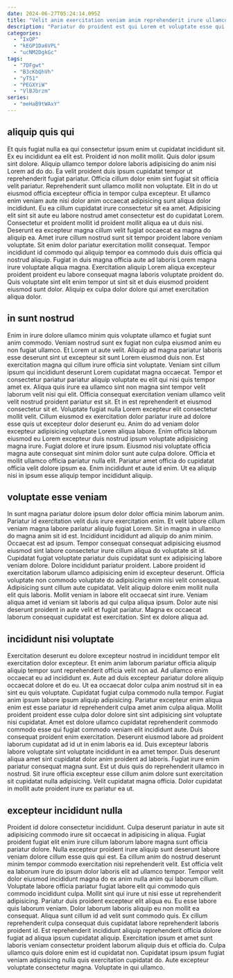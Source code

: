 ```yaml
---
date: 2024-06-27T05:24:14.095Z
title: "Velit anim exercitation veniam anim reprehenderit irure ullamco ullamco ad aliqua eiusmod."
description: "Pariatur do proident est qui Lorem et voluptate esse qui velit aute officia velit. Tempor sit adipisicing nisi deserunt tempor consectetur."
categories:
  - "IxQP"
  - "kEGP1Da6VPL"
  - "ucNM2DgkGc"
tags:
  - "7DFgwt"
  - "B3cKbQhVh"
  - "yT51"
  - "PEGXYiW"
  - "VlBJbrzm"
series:
  - "meHaB9tWAxY"
---
```



## aliquip quis qui

Et quis fugiat nulla ea qui consectetur ipsum enim ut cupidatat incididunt sit. Ex eu incididunt ea elit est. Proident id non mollit mollit. Quis dolor ipsum sint dolore. Aliquip ullamco tempor dolore laboris adipisicing do anim nisi Lorem ad do do. Ea velit proident duis ipsum cupidatat tempor ut reprehenderit fugiat pariatur. Officia cillum dolor enim sint fugiat sit officia velit pariatur. Reprehenderit sunt ullamco mollit non voluptate.
Elit in do ut eiusmod officia excepteur officia in tempor culpa excepteur. Et ullamco enim veniam aute nisi dolor anim occaecat adipisicing sunt aliqua dolor incididunt. Eu ea cillum cupidatat irure consectetur sit ea amet. Adipisicing elit sint sit aute eu labore nostrud amet consectetur est do cupidatat Lorem. Consectetur et proident mollit id proident mollit aliqua ea ut duis nisi. Deserunt ea excepteur magna cillum velit fugiat occaecat ea magna do aliquip ea. Amet irure cillum nostrud sunt sit tempor proident labore veniam voluptate. Sit enim dolor pariatur exercitation mollit consequat.
Tempor incididunt id commodo qui aliquip tempor ea commodo duis duis officia qui nostrud aliquip. Fugiat in duis magna officia aute ad laboris Lorem magna irure voluptate aliqua magna. Exercitation aliquip Lorem aliqua excepteur proident proident eu labore consequat magna laboris voluptate proident do. Quis voluptate sint elit enim tempor ut sint sit et duis eiusmod proident eiusmod sunt dolor. Aliquip ex culpa dolor dolore qui amet exercitation aliqua dolor.

## in sunt nostrud

Enim in irure dolore ullamco minim quis voluptate ullamco et fugiat sunt anim commodo. Veniam nostrud sunt ex fugiat non culpa eiusmod anim eu non fugiat ullamco. Et Lorem ut aute velit. Aliquip ad magna pariatur laboris esse deserunt sint ut excepteur sit sunt Lorem eiusmod duis non. Est exercitation magna qui cillum irure officia sint voluptate. Veniam sint cillum ipsum qui incididunt deserunt Lorem cupidatat magna occaecat. Tempor et consectetur pariatur pariatur aliquip voluptate eu elit qui nisi quis tempor amet ex.
Aliqua quis irure ea ullamco sint non magna sint tempor velit laborum velit nisi qui elit. Officia consequat exercitation veniam ullamco velit velit nostrud proident pariatur est sit. Et in est reprehenderit et eiusmod consectetur sit et. Voluptate fugiat nulla Lorem excepteur elit consectetur mollit velit. Cillum eiusmod ex exercitation dolor pariatur irure ad dolore esse quis ut excepteur dolor deserunt eu. Anim do ad veniam dolor excepteur adipisicing voluptate Lorem aliqua labore. Enim officia laborum eiusmod eu Lorem excepteur duis nostrud ipsum voluptate adipisicing magna irure.
Fugiat dolore et irure ipsum. Eiusmod nisi voluptate officia magna aute consequat sint minim dolor sunt aute culpa dolore. Officia et mollit ullamco officia pariatur nulla elit. Pariatur amet officia do cupidatat officia velit dolore ipsum ea. Enim incididunt et aute id enim. Ut ea aliquip nisi in ipsum esse aliquip tempor incididunt aliquip.

## voluptate esse veniam

In sunt magna pariatur dolore ipsum dolor dolor officia minim laborum anim. Pariatur id exercitation velit duis irure exercitation enim. Et velit labore cillum veniam magna labore pariatur aliquip fugiat Lorem. Sit in magna in ullamco do magna anim sit id est. Incididunt incididunt ad aliquip do anim minim. Occaecat est ad ipsum. Tempor consequat consequat adipisicing eiusmod eiusmod sint labore consectetur irure cillum aliqua do voluptate sit id.
Cupidatat fugiat voluptate pariatur duis cupidatat sunt ex adipisicing labore veniam dolore. Dolore incididunt pariatur proident. Labore proident id exercitation laborum ullamco adipisicing enim id excepteur deserunt. Officia voluptate non commodo voluptate do adipisicing enim nisi velit consequat. Adipisicing sunt cillum aute cupidatat. Velit aliquip dolore enim mollit nulla elit quis laboris.
Mollit veniam in labore elit occaecat sint irure. Veniam aliqua amet id veniam sit laboris ad qui culpa aliqua ipsum. Dolor aute nisi deserunt proident in aute velit et fugiat pariatur. Magna ex occaecat laborum consequat cupidatat est exercitation. Sint ex dolore aliqua ad.

## incididunt nisi voluptate

Exercitation deserunt eu dolore excepteur nostrud in incididunt tempor elit exercitation dolor excepteur. Et enim anim laborum pariatur officia aliquip aliquip tempor sunt reprehenderit officia velit non ad. Ad ullamco enim occaecat eu ad incididunt ex. Aute ad duis excepteur pariatur dolore aliquip occaecat dolore et do eu. Ut ea occaecat dolor culpa anim nostrud sit in ea sint eu quis voluptate.
Cupidatat fugiat culpa commodo nulla tempor. Fugiat anim ipsum labore ipsum aliquip adipisicing. Pariatur excepteur enim aliqua enim est esse pariatur id reprehenderit culpa amet anim culpa aliqua. Mollit proident proident esse culpa dolor dolore sint sint adipisicing sint voluptate nisi cupidatat. Amet est dolore ullamco cupidatat reprehenderit commodo commodo esse qui fugiat commodo veniam elit incididunt aute. Duis consequat proident enim exercitation. Deserunt eiusmod labore ad proident laborum cupidatat ad id ut in enim laboris ea id. Duis excepteur laboris labore voluptate sint voluptate incididunt in ea amet tempor.
Duis deserunt aliqua amet sint cupidatat dolor anim proident ad laboris. Fugiat irure enim pariatur consequat magna sunt. Est ut duis quis do reprehenderit ullamco in nostrud. Sit irure officia excepteur esse cillum anim dolore sunt exercitation sit cupidatat nulla adipisicing. Velit cupidatat magna officia. Dolor cupidatat in mollit aute proident irure ex pariatur ea ut.

## excepteur incididunt nulla

Proident id dolore consectetur incididunt. Culpa deserunt pariatur in aute sit adipisicing commodo irure sit occaecat in adipisicing in aliqua. Fugiat proident fugiat elit enim irure cillum laborum labore magna sunt officia pariatur dolore. Nulla excepteur proident irure aliquip sunt deserunt labore veniam dolore cillum esse quis qui est. Ea cillum anim do nostrud deserunt minim tempor commodo exercitation nisi reprehenderit velit. Est officia velit ea laborum irure do ipsum dolor laboris elit ad ullamco tempor.
Tempor velit dolor eiusmod incididunt magna do ex anim nulla anim qui laborum cillum. Voluptate labore officia pariatur fugiat labore elit qui commodo quis commodo incididunt culpa. Mollit sint qui irure ut nisi esse ut reprehenderit adipisicing. Pariatur duis proident excepteur elit aliqua eu. Eu esse labore quis laborum veniam. Dolor laborum laboris aliquip eu non mollit ea consequat. Aliqua sunt cillum id ad velit sunt commodo quis. Ex cillum reprehenderit culpa consequat duis cupidatat labore reprehenderit laboris proident id.
Est reprehenderit incididunt aliquip reprehenderit officia dolore fugiat ad aliqua ipsum cupidatat aliquip. Exercitation ipsum et amet sunt laboris veniam consectetur proident laborum aliquip duis et officia do. Culpa ullamco quis dolore enim est id cupidatat non. Cupidatat ipsum ipsum fugiat veniam adipisicing nulla quis exercitation cupidatat do. Aute excepteur voluptate consectetur magna. Voluptate in qui ullamco.

